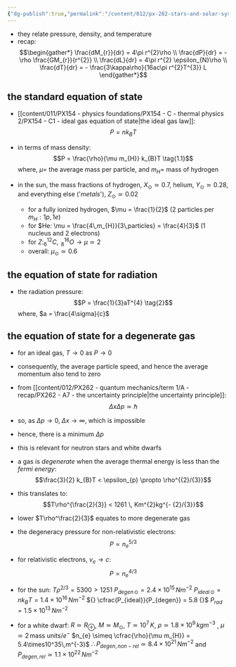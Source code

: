 ```yaml
---
{"dg-publish":true,"permalink":"/content/012/px-282-stars-and-solar-system/term-1-stars/d-stellar-structure-and-interiors/px-282-d3-equations-of-state/","noteIcon":"1","created":"2025-08-27T13:14:15.636+01:00","updated":"2025-01-06T18:15:15.000+00:00"}
---
```


- they relate pressure, density, and temperature 
- recap: 
$$\begin{gather*}
\frac{dM_{r}}{dr} = 4\pi r^{2}\rho \\
\frac{dP}{dr} = - \rho \frac{GM_{r}}{r^{2}} \\
\frac{dL}{dr} = 4\pi r^{2} \epsilon_{N}\rho \\
\frac{dT}{dr} = - \frac{3\kappa\rho}{16ac\pi r^{2}T^{3}} L
\end{gather*}$$
## the standard equation of state
- [[content/011/PX154 - physics foundations/PX154 - C - thermal physics 2/PX154 - C1 - ideal gas equation of state\|the ideal gas law]]: 
$$P = nk_{B}T \tag{1}$$
- in terms of mass density: 
$$P = \frac{\rho}{\mu m_{H}} k_{B}T \tag{1.1}$$
	where, $\mu=$ the average mass per particle, and $m_{H}=$ mass of hydrogen

- in the sun, the mass fractions of hydrogen, $X_{\odot} \simeq 0.7$, helium, $Y_{\odot} \simeq 0.28$, and everything else ('*metals*'), $Z_{\odot} \simeq 0.02$
	- for a fully ionized hydrogen, $\mu = \frac{1}{2}$ (2 particles per $m_{H}: 1p,1e$)
	- for $He: \mu = \frac{4\,m_{H}}{3\,particles} = \frac{4}{3}$ (1 nucleus and 2 electrons)
	- for $Z: _{6}^{12}C, \;_{8}^{16}O \to \mu \simeq 2$
	- overall: $\mu_{\odot} \simeq 0.6$

## the equation of state for radiation
- the radiation pressure:
$$P = \frac{1}{3}aT^{4} \tag{2}$$
	where, $a = \frac{4\sigma}{c}$
## the equation of state for a degenerate gas
- for an ideal gas, $T\to0$ as $P\to0$
- consequently, the average particle speed, and hence the average momentum also tend to zero
- from [[content/012/PX262 - quantum mechanics/term 1/A - recap/PX262 - A7 - the uncertainty principle\|the uncertainty principle]]: 
$$\Delta x \Delta p \simeq \hbar$$
- so, as $\Delta p \to 0, \; \Delta x \to \infty$, which is impossible
- hence, there is a minimum $\Delta p$
- this is relevant for neutron stars and white dwarfs

- a gas is *degenerate* when the average thermal energy is less than the *fermi energy*:
$$\frac{3}{2} k_{B}T  < \epsilon_{p} \propto \rho^{{2}/{3}}$$
- this translates to: 
$$T\rho^{\frac{2}{3}} < 1261 \, Km^{2}kg^{- {2}/{3}}$$
- lower $T\rho^\frac{2}{3}$ equates to more degenerate gas
- the degeneracy pressure for non-relativistic electrons: 
$$P \propto n_{e}^{{5}/{3}} $$
- for relativistic electrons, $v_{e} \to c:$ 
$$P \propto n_{e}^{4/3}$$
- for the sun: $T\rho^{2/3}= 5300 >1251$
	$P_{degen\,\odot} = 2.4\times10^{15}\,Nm^{-2}$
	$P_{ideal\,\odot} = nk_{B}T = 1.4\times10^{16}\,Nm^{-2}$
	${} \cfrac{P_{ideal}}{P_{degen}} = 5.8 {}$
	$P_{rad} = 1.5\times10^{13}\,Nm^{-2}$

- for a white dwarf:
	$R\simeq R_{\oplus}$, 
	$M\simeq M_{\odot}$, 
	$T\simeq 10^{7}\,K$, 
	$\rho \simeq 1.8\times10^{9}\,kgm^{-3}$ , 
	$\mu \simeq 2\, \text{mass units}/e^{-}$
	$n_{e} \simeq \cfrac{\rho}{\mu m_{H}} = 5.4\times10^35\,m^{-3}$ 
	$\therefore P_{degen,\,non-rel} \simeq 8.4\times10^{21}\,Nm^{-2}$ and $P_{degen,\,rel} \simeq 1.1\times10^{22}\,Nm^{-2}$
